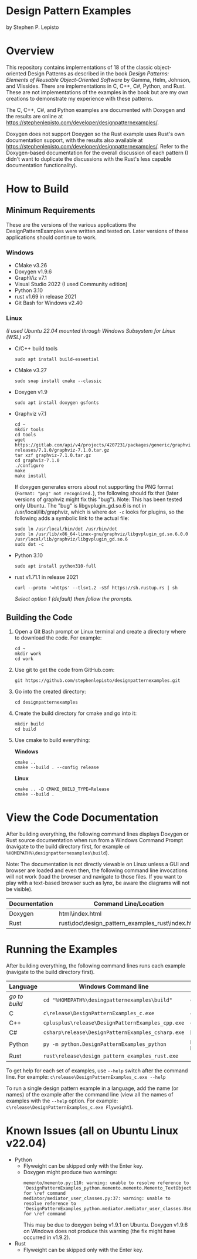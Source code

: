 # Design Pattern Examples
by Stephen P. Lepisto

# Overview
This repository contains implementations of 18 of the classic object-oriented
Design Patterns as described in the book _Design Patterns: Elements of Reusable
Object-Oriented Software_ by Gamma, Helm, Johnson, and Vlissides.  There are
implementations in C, C++, C#, Python, and Rust.  These are not implementations
of the examples in the book but are my own creations to demonstrate my
experience with these patterns.

The C, C++, C#, and Python examples are documented with Doxygen and the results
are online at https://stephenlepisto.com/developer/designpatternexamples/.

Doxygen does not support Doxygen so the Rust example uses Rust's own
documentation support, with the results also available at
https://stephenlepisto.com/developer/designpatternexamples/.  Refer to the
Doxygen-based documentation for the overall discussion of each pattern (I didn't
want to duplicate the discussions with the Rust's less capable documentation
functionality).

# How to Build

## Minimum Requirements
These are the versions of the various applications the DesignPatternExamples
were written and tested on.  Later versions of these applications should
continue to work.

### Windows
- CMake v3.26
- Doxygen v1.9.6
- GraphViz v7.1
- Visual Studio 2022 (I used Community edition)
- Python 3.10
- rust v1.69 in release 2021
- Git Bash for Windows v2.40

### Linux
_(I used Ubuntu 22.04 mounted through Windows Subsystem for Linux (WSL) v2)_
- C/C++ build tools
  ~~~~~~~~~~~~~~~~~~~~~~~~~~~~~~~~~~~~{.sh}
  sudo apt install build-essential
  ~~~~~~~~~~~~~~~~~~~~~~~~~~~~~~~~~~~~
- CMake v3.27
  ~~~~~~~~~~~~~~~~~~~~~~~~~~~~~~~~~~~~{.sh}
  sudo snap install cmake --classic
  ~~~~~~~~~~~~~~~~~~~~~~~~~~~~~~~~~~~~
- Doxygen v1.9
  ~~~~~~~~~~~~~~~~~~~~~~~~~~~~~~~~~~~~{.sh}
  sudo apt install doxygen gsfonts
  ~~~~~~~~~~~~~~~~~~~~~~~~~~~~~~~~~~~~
- Graphviz v7.1
  ~~~~~~~~~~~~~~~~~~~~~~~~~~~~~~~~~~~~{.sh}
  cd ~
  mkdir tools
  cd tools
  wget https://gitlab.com/api/v4/projects/4207231/packages/generic/graphviz-releases/7.1.0/graphviz-7.1.0.tar.gz
  tar xzf graphviz-7.1.0.tar.gz
  cd graphviz-7.1.0
  ./configure
  make
  make install
  ~~~~~~~~~~~~~~~~~~~~~~~~~~~~~~~~~~~~
  If doxygen generates errors about not supporting the PNG format (`Format: "png" not recognized.`),
  the following should fix that (later versions of graphviz might fix this "bug").
  Note: This has been tested only Ubuntu.  The "bug" is libgvplugin_gd.so.6 is not
  in /usr/local/lib/graphviz, which is where `dot -c` looks for plugins, so the
  following adds a symbolic link to the actual file:
  ~~~~~~~~~~~~~~~~~~~~~~~~~~~~~~~~~~~~{.sh}
  sudo ln /usr/local/bin/dot /usr/bin/dot
  sudo ln /usr/lib/x86_64-linux-gnu/graphviz/libgvplugin_gd.so.6.0.0 /usr/local/lib/graphviz/libgvplugin_gd.so.6
  sudo dot -c
  ~~~~~~~~~~~~~~~~~~~~~~~~~~~~~~~~~~~~
- Python 3.10
  ~~~~~~~~~~~~~~~~~~~~~~~~~~~~~~~~~~~~{.sh}
  sudo apt install python310-full
  ~~~~~~~~~~~~~~~~~~~~~~~~~~~~~~~~~~~~
- rust v1.71.1 in release 2021
  ~~~~~~~~~~~~~~~~~~~~~~~~~~~~~~~~~~~~{.sh}
  curl --proto '=https' --tlsv1.2 -sSf https://sh.rustup.rs | sh
  ~~~~~~~~~~~~~~~~~~~~~~~~~~~~~~~~~~~~
  _Select option 1 (default) then follow the prompts._


## Building the Code
1. Open a Git Bash prompt or Linux terminal and create a directory where to
   download the code.  For example:
    ~~~~~~~~~~~~~~~~~~~~~~~~~~~~~~~~~~~~{.sh}
    cd ~
    mkdir work
    cd work
    ~~~~~~~~~~~~~~~~~~~~~~~~~~~~~~~~~~~~
2. Use git to get the code from GitHub.com:
    ~~~~~~~~~~~~~~~~~~~~~~~~~~~~~~~~~~~~{.sh}
    git https://github.com/stephenlepisto/designpatternexamples.git
    ~~~~~~~~~~~~~~~~~~~~~~~~~~~~~~~~~~~~
3. Go into the created directory:
    ~~~~~~~~~~~~~~~~~~~~~~~~~~~~~~~~~~~~{.sh}
    cd designpatternexamples
    ~~~~~~~~~~~~~~~~~~~~~~~~~~~~~~~~~~~~
4. Create the build directory for cmake and go into it:
    ~~~~~~~~~~~~~~~~~~~~~~~~~~~~~~~~~~~~{.sh}
    mkdir build
    cd build
    ~~~~~~~~~~~~~~~~~~~~~~~~~~~~~~~~~~~~
5. Use cmake to build everything:

    __Windows__
    ~~~~~~~~~~~~~~~~~~~~~~~~~~~~~~~~~~~~{.sh}
    cmake ..
    cmake --build . --config release
    ~~~~~~~~~~~~~~~~~~~~~~~~~~~~~~~~~~~~
    __Linux__
    ~~~~~~~~~~~~~~~~~~~~~~~~~~~~~~~~~~~~{.sh}
    cmake .. -D CMAKE_BUILD_TYPE=Release
    cmake --build .
    ~~~~~~~~~~~~~~~~~~~~~~~~~~~~~~~~~~~~


# View the Code Documentation
After building everything, the following command lines displays Doxygen or Rust
source documentation when run from a Windows Command Prompt (navigate to the
build directory first, for example `cd %HOMEPATH%\designpatternexamples\build`).

Note: The documentation is not directly viewable on Linux unless a GUI and
browser are loaded and even then, the following command line invocations will
not work (load the browser and navigate to those files.  If you want to play
with a text-based browser such as lynx, be aware the diagrams will not be
visible).

| Documentation | Command Line/Location  |
| ------------- | ---------------------- |
| Doxygen       | html\index.html        |
| Rust          | rust\doc\design_pattern_examples_rust\index.html |

# Running the Examples
After building everything, the following command lines runs each example
(navigate to the build directory first).

| Language      | Windows Command line                              | Linux Command Line                      |
| ------------- | ------------------------------------------------- | --------------------------------------- |
| _go to build_ | `cd "%HOMEPATH%\desingpatternexamples\build"`     | `cd ~/work/designpatternexamples/build` |
| C             | `c\release\DesignPatternExamples_c.exe`           | `c/DesignPatternExamples_c`             |
| C++           | `cplusplus\release\DesignPatternExamples_cpp.exe` | `cplusplus/DesignPatternExamples_cpp`   |
| C#            | `csharp\release\DesignPatternExamples_csharp.exe` | N/A                                     |
| Python        | `py -m python.DesignPatternExamples_python`       | `python3 -m python.DesignPatternExamples_python` |
| Rust          | `rust\release\design_pattern_examples_rust.exe`   | `rust/release/design_pattern_examples_rust` |

To get help for each set of examples, use `--help` switch after the command line.
For example: `c\release\DesignPatternExamples_c.exe --help`

To run a single design pattern example in a language, add the name (or names) of
the example after the command line (view all the names of examples with the
`--help` option.  For example: `c\release\DesignPatternExamples_c.exe Flyweight`).

# Known Issues (all on Ubuntu Linux v22.04)
- Python
  - Flyweight can be skipped only with the Enter key.
  - Doxygen might produce two warnings:
    ~~~~~~~~~~~~~~~~~~~~~~~~~~~~~~~~~~~~~~~~~~~~~~~~~~~~~~~~~~~~~~~~~~~~~~~~~~~~~~~~
    memento/memento.py:110: warning: unable to resolve reference to 'DesignPatternExamples_python.memento.memento.Memento_TextObject' for \ref command
    mediator/mediator_user_classes.py:37: warning: unable to resolve reference to 'DesignPatternExamples_python.mediator.mediator_user_classes.User' for \ref command
    ~~~~~~~~~~~~~~~~~~~~~~~~~~~~~~~~~~~~~~~~~~~~~~~~~~~~~~~~~~~~~~~~~~~~~~~~~~~~~~~~
    This may be due to doxygen being v1.9.1 on Ubuntu.  Doxygen v1.9.6 on
    Windows does not produce this warning (the fix might have occurred in v1.9.2).
- Rust
  - Flyweight can be skipped only with the Enter key.
